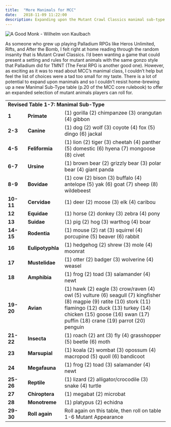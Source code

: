 ```yaml
---
title:  "More Manimals for MCC"
date:   2018-11-09 11:22:00
description: Expanding upon the Mutant Crawl Classics manimal sub-type table
---
```


![A Good Monk - Wilhelm von Kaulbach](https://fantasyrobotfighter.github.io/assets/images/AGoodMonk.jpg)

As someone who grew up playing Palladium RPGs like Heros Unlimited, Rifts, and After the Bomb, I felt right at home reading through the random insanity that is Mutant Crawl Classics. I’d been wanting a game that could present a setting and rules for mutant animals with the same gonzo style that Palladium did for TMNT (The Feral RPG is another good one). However, as exciting as it was to read about MCC’s manimal class, I couldn’t help but feel the list of choices were a tad too small for my taste. There is a lot of potential to expand upon manimals and so I couldn’t resist home-brewing up a new Manimal Sub-Type table (p.20 of the MCC core rulebook) to offer an expanded selection of mutant animals players can roll for. 

<table>
	<tr>
		<td colspan="3" width="500" padding="2px"><b>Revised Table 1-7: Manimal Sub-Type</b>
		</td>
	</tr>
	<tr>
		<td width="50" padding="2px"><b>1</b>
		</td>
		<td width="100" padding="2px"><b>Primate</b>
		</td>
		<td width="350" padding="2px">(1) gorilla (2) chimpanzee (3) orangutan (4) gibbon
		</td>
	</tr>
	<tr>
		<td width="50" padding="2px"><b>2-3</b>
		</td>
		<td width="100" padding="2px"><b>Canine</b>
		</td>
		<td width="350" padding="2px">(1) dog (2) wolf (3) coyote (4) fox (5) dingo (6) jackal
		</td>
	</tr>
	<tr>
		<td width="50" padding="2px"><b>4-5</b>
		</td>
		<td width="100" padding="2px"><b>Feliformia</b>
		</td>
		<td width="350" padding="2px">(1) lion (2) tiger (3) cheetah (4) panther (5) domestic (6) hyena (7) mongoose (8) civet
		</td>
	</tr>
	<tr>
		<td width="50" padding="2px"><b>6-7</b>
		</td>
		<td width="100" padding="2px"><b>Ursine</b>
		</td>
		<td width="350" padding="2px">(1) brown bear (2) grizzly bear (3) polar bear (4) giant panda
		</td>
	</tr>
	<tr>
		<td width="50" padding="2px"><b>8-9</b>
		</td>
		<td width="100" padding="2px"><b>Bovidae</b>
		</td>
		<td width="350" padding="2px">(1) cow (2) bison (3) buffalo (4) antelope (5) yak (6) goat (7) sheep (8) wildebeest
		</td>
	</tr>
	<tr>
		<td width="50" padding="2px"><b>10-11</b>
		</td>
		<td width="100" padding="2px"><b>Cervidae</b>
		</td>
		<td width="350" padding="2px">(1) deer (2) moose (3) elk (4) caribou
		</td>
	</tr>
	<tr>
		<td width="50" padding="2px"><b>12</b>
		</td>
		<td width="100" padding="2px"><b>Equidae</b>
		</td>
		<td width="350" padding="2px">(1) horse (2) donkey (3) zebra (4) pony
		</td>
	</tr>
	<tr>
		<td width="50" padding="2px"><b>13</b>
		</td>
		<td width="100" padding="2px"><b>Suidae</b>
		</td>
		<td width="350" padding="2px">(1) pig (2) hog (3) warthog (4) boar
		</td>
	</tr>
	<tr>
		<td width="50" padding="2px"><b>14-15</b>
		</td>
		<td width="100" padding="2px"><b>Rodentia</b>
		</td>
		<td width="350" padding="2px">(1) mouse (2) rat (3) squirrel (4) porcupine (5) beaver (6) rabbit
		</td>
	</tr>
	<tr>
		<td width="50" padding="2px"><b>16</b>
		</td>
		<td width="100" padding="2px"><b>Eulipotyphla</b>
		</td>
		<td width="350" padding="2px">(1) hedgehog (2) shrew (3) mole (4) moonrat
		</td>
	</tr>
	<tr>
		<td width="50" padding="2px"><b>17</b>
		</td>
		<td width="100" padding="2px"><b>Mustelidae</b>
		</td>
		<td width="350" padding="2px">(1) otter (2) badger (3) wolverine (4) weasel
		</td>
	</tr>
	<tr>
		<td width="50" padding="2px"><b>18</b>
		</td>
		<td width="100" padding="2px"><b>Amphibia</b>
		</td>
		<td width="350" padding="2px">(1) frog (2) toad (3) salamander (4) newt
		</td>
	</tr>
	<tr>
		<td width="50" padding="2px"><b>19-20</b>
		</td>
		<td width="100" padding="2px"><b>Avian</b>
		</td>
		<td width="350" padding="2px">(1) hawk (2) eagle (3) crow/raven (4) owl (5) vulture (6) seagull
			(7) kingfisher (8) magpie (9) ratite (10) stork (11) flamingo (12) duck
			(13) turkey (14) chicken (15) goose (16) swan (17) puffin (18) crane
			(19) parrot (20) penguin
		</td>
	</tr>
	<tr>
		<td width="50" padding="2px"><b>21-22</b>
		</td>
		<td width="100" padding="2px"><b>Insecta</b>
		</td>
		<td width="350" padding="2px">(1) roach (2) ant (3) fly (4) grasshopper (5) beetle (6) moth
		</td>
	</tr>
	<tr>
		<td width="50" padding="2px"><b>23</b>
		</td>
		<td width="100" padding="2px"><b>Marsupial</b>
		</td>
		<td width="350" padding="2px">(1) koala (2) wombat (3) opossum (4) macropod (5) quoll (6) bandicoot
		</td>
	</tr>
	<tr>
		<td width="50" padding="2px"><b>24</b>
		</td>
		<td width="100" padding="2px"><b>Megafauna</b>
		</td>
		<td width="350" padding="2px">(1) frog (2) toad (3) salamander (4) newt
		</td>
	</tr>
	<tr>
		<td width="50" padding="2px"><b>25-26</b>
		</td>
		<td width="100" padding="2px"><b>Reptile</b>
		</td>
		<td width="350" padding="2px">(1) lizard (2) alligator/crocodile (3) snake (4) turtle
		</td>
	</tr>
	<tr>
		<td width="50" padding="2px"><b>27</b>
		</td>
		<td width="100" padding="2px"><b>Chiroptera</b>
		</td>
		<td width="350" padding="2px">(1) megabat (2) microbat
		</td>
	</tr>
		<tr>
		<td width="50" padding="2px"><b>28</b>
		</td>
		<td width="100" padding="2px"><b>Monotreme</b>
		</td>
		<td width="350" padding="2px">(1) platypus (2) echidna
		</td>
	</tr>
		<tr>
		<td width="50" padding="2px"><b>29-30</b>
		</td>
		<td width="100" padding="2px"><b>Roll again</b>
		</td>
		<td width="350" padding="2px">Roll again on this table, then roll on table 1-6 Mutant Appearance
		</td>
	</tr>

[jekyll-gh]: https://github.com/mojombo/jekyll
[jekyll]:    http://jekyllrb.com
